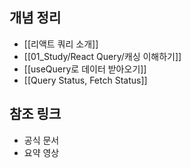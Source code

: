 
## 개념 정리
- [[리액트 쿼리 소개]]
- [[01_Study/React Query/캐싱 이해하기]]
- [[useQuery로 데이터 받아오기]]
- [[Query Status, Fetch Status]]

## 참조 링크
- 공식 문서
- 요약 영상